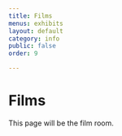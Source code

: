 ```yaml
---
title: Films
menus: exhibits
layout: default
category: info
public: false
order: 9

---
```


# Films

This page will be the film room.